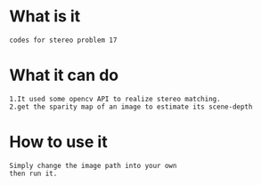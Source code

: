 What is it
=====
    codes for stereo problem 17
What it can do
=====
    1.It used some opencv API to realize stereo matching.
    2.get the sparity map of an image to estimate its scene-depth
How to use it
=====
    Simply change the image path into your own
    then run it.
